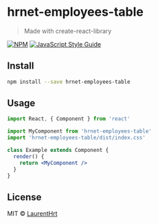 # hrnet-employees-table

> Made with create-react-library

[![NPM](https://img.shields.io/npm/v/hrnet-employees-table.svg)](https://www.npmjs.com/package/hrnet-employees-table) [![JavaScript Style Guide](https://img.shields.io/badge/code_style-standard-brightgreen.svg)](https://standardjs.com)

## Install

```bash
npm install --save hrnet-employees-table
```

## Usage

```jsx
import React, { Component } from 'react'

import MyComponent from 'hrnet-employees-table'
import 'hrnet-employees-table/dist/index.css'

class Example extends Component {
  render() {
    return <MyComponent />
  }
}
```

## License

MIT © [LaurentHrt](https://github.com/LaurentHrt)

